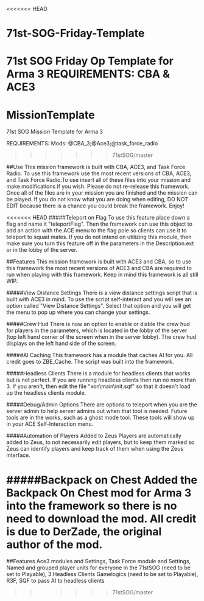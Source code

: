 <<<<<<< HEAD
# 71st-SOG-Friday-Template
71st SOG Friday Op Template for Arma 3
REQUIREMENTS: CBA & ACE3
=======
# MissionTemplate
71st SOG Mission Template for Arma 3

REQUIREMENTS: Mods: @CBA_3;@Ace3;@task_force_radio
>>>>>>> 71stSOG/master

##Use
This mission framework is built with CBA, ACE3, and Task Force Radio. To use this framework use the most recent versions of CBA, ACE3, and Task Force Radio.To use insert all of these files into your mission and make modifications if you wish. Please do not re-release this framework. Once all of the files are in your mission you are finished and the mission can be played. If you do not know what you are doing when editing, DO NOT EDIT because there is a chance you could break the framework. Enjoy!

<<<<<<< HEAD
#####Teleport on Flag
To use this feature place down a flag and name it "teleportFlag". Then the framework can use this object to add an action with the ACE menu to the flag pole so clients can use it to teleport to squad mates. If you do not intend on utilizing this module, then make sure you turn this feature off in the parameters in the Description.ext or in the lobby of the server.

##Features
  This mission framework is built with ACE3 and CBA, so to use this framework the most recent versions of ACE3 and CBA are    required to run when playing with this framework. Keep in mind this framework is all still WIP.

#####View Distance Settings
  There is a view distance settings script that is built with ACE3 in mind. To use the script self-interact and you will see an option called "View Distance Settings". Select that option and you will get the menu to pop up where you can change your settings.
  
#####Crew Hud
  There is now an option to enable or diable the crew hud for players in the parameters, which is located in the lobby of the   server (top left hand corner of the screen when in the server lobby). The crew hud displays on the left hand side of the     screen.
  
#####AI Caching
  This framework has a module that caches AI for you. All credit goes to ZBE_Cache. The script was built into the framework.
  
#####Headless Clients
There is a module for headless clients that works but is not perfect. If you are running headless clients then run no more than 3. If you aren't, then edit the file "xon\main\init.sqf" so that it doesn't load up the headless clients module.
  
#####Debug/Admin Options
  There are options to teleport when you are the server admin to help server admins out when that tool is needed. Future tools    are in the works, such as a ghost mode tool. These tools will show up in your ACE Self-Interaction menu.

#####Automation of Players Added to Zeus
  Players are automatically added to Zeus, to not necessarily edit players, but to keep them marked so Zeus can identify players and keep track of them when using the Zeus interface.

#####Backpack on Chest
Added the Backpack On Chest mod for Arma 3 into the framework so there is no need to download the mod. All credit is due to DerZade, the original author of the mod.
=======
##Features
Ace3 modules and Settings, Task Force module and Settings, Named and grouped player units for everyone in the 71stSOG (need to be set to Playable), 3 Headless Clients Gamelogics (need to be set to Playable), R3F, SQF to pass AI to headless clients




>>>>>>> 71stSOG/master
